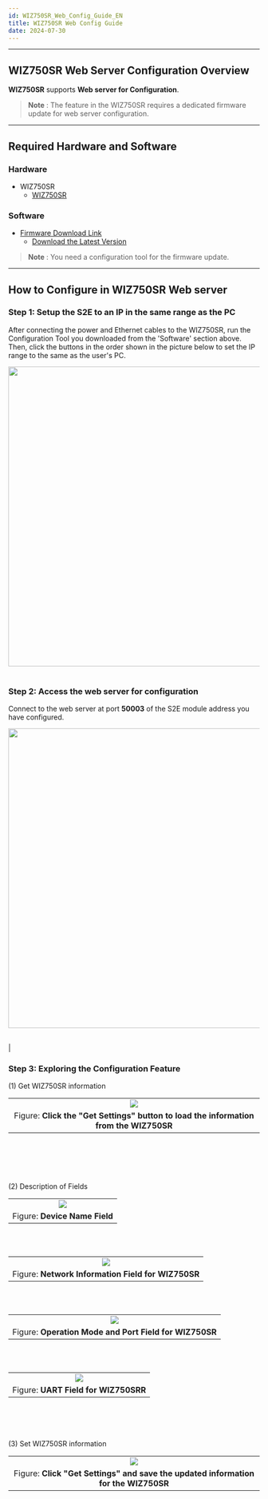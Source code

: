 ```yaml
---
id: WIZ750SR_Web_Config_Guide_EN
title: WIZ750SR Web Config Guide
date: 2024-07-30
---
```






-----



## WIZ750SR Web Server Configuration Overview

**WIZ750SR** supports **Web server for Configuration**.
  > **Note** : The feature in the WIZ750SR requires a dedicated firmware update for web server configuration.



-----



## Required Hardware and Software



### Hardware

  - WIZ750SR
    - [WIZ750SR](./WIZ750SR/WIZ750SR.md)



### Software

  - [Firmware Download Link](https://maker.wiznet.io/_lib/download.asp?path=project/20&downfile=W7500x_S2E_App_WebServer_231205.bin)
	- [Download the Latest Version](https://github.com/Wiznet/WIZnet-S2E-Tool-GUI/releases)
  > **Note** : You need a configuration tool for the firmware update.



-----



## How to Configure in WIZ750SR Web server



### Step 1: Setup the S2E to an IP in the same range as the PC

After connecting the power and Ethernet cables to the WIZ750SR, run the Configuration Tool you downloaded from the 'Software' section above. Then, click the buttons in the order shown in the picture below to set the IP range to the same as the user's PC.

<img src="/img/products/wiz750sr/usermanual/webserver_config_1.png" width="600" /><br /><br />


### Step 2: Access the web server for configuration

Connect to the web server at port **50003** of the S2E module address you have configured.


<img src="/img/products/wiz750sr/usermanual/webserver_config_2.png" width="600" /><br /><br />

|                                                                                            

### Step 3: Exploring the Configuration Feature

(1) Get WIZ750SR information

|                                                                                               |
| :-------------------------------------------------------------------------------------------: |
| ![](/img/products/wiz750sr/usermanual/webserver_config_3.png) |
| Figure: **Click the "Get Settings" button to load the information from the WIZ750SR**                                                        |

<br />
<br />
<br />
<br />

(2) Description of Fields

|                                                                                                         |
| :-----------------------------------------------------------------------------------------------------: |
| ![](/img/products/wiz750sr/usermanual/webserver_config_4.png) |
| Figure: **Device Name Field**                                                        |

<br />
<br />

|                                                                                                         |
| :-----------------------------------------------------------------------------------------------------: |
| ![](/img/products/wiz750sr/usermanual/webserver_config_5.png) |
| Figure: **Network Information Field for WIZ750SR**                                                        |

<br />
<br />

|                                                                                                         |
| :-----------------------------------------------------------------------------------------------------: |
| ![](/img/products/wiz750sr/usermanual/webserver_config_6.png) |
| Figure: **Operation Mode and Port Field for WIZ750SR**                                                        |

<br />
<br />

|                                                                                               |
| :-------------------------------------------------------------------------------------------: |
| ![](/img/products/wiz750sr/usermanual/webserver_config_7.png) |
| Figure: **UART Field for WIZ750SRR**                                                        |

<br />
<br />
<br />
<br />
(3) Set WIZ750SR information

|                                                                                                |
| :--------------------------------------------------------------------------------------------: |
| ![](/img/products/wiz750sr/usermanual/webserver_config_8.png) |
| Figure: **Click "Get Settings" and save the updated information for the WIZ750SR**                                                        |
